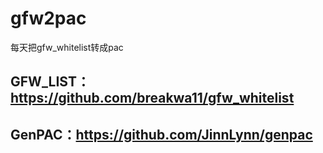 # gfw2pac
每天把gfw_whitelist转成pac
## GFW_LIST：https://github.com/breakwa11/gfw_whitelist
## GenPAC：https://github.com/JinnLynn/genpac
